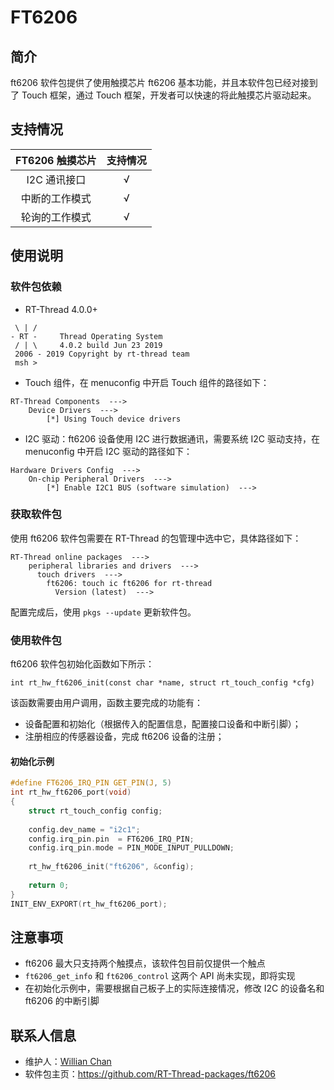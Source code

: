 # FT6206

## 简介

ft6206 软件包提供了使用触摸芯片 ft6206 基本功能，并且本软件包已经对接到了 Touch 框架，通过 Touch 框架，开发者可以快速的将此触摸芯片驱动起来。
## 支持情况

| **FT6206 触摸芯片** | **支持情况** |
| :-------: | :--------: |
| I2C 通讯接口 | √ |
| 中断的工作模式 | √ |
| 轮询的工作模式 | √ |

## 使用说明

### 软件包依赖

- RT-Thread 4.0.0+
```
 \ | /
- RT -     Thread Operating System
 / | \     4.0.2 build Jun 23 2019
 2006 - 2019 Copyright by rt-thread team
 msh >
```
- Touch 组件，在 menuconfig 中开启 Touch 组件的路径如下：
```
RT-Thread Components  --->
    Device Drivers  --->
        [*] Using Touch device drivers
```
- I2C 驱动：ft6206 设备使用 I2C 进行数据通讯，需要系统 I2C 驱动支持，在 menuconfig 中开启 I2C 驱动的路径如下：
```
Hardware Drivers Config  --->
    On-chip Peripheral Drivers  --->
        [*] Enable I2C1 BUS (software simulation)  --->
```

### 获取软件包

使用 ft6206 软件包需要在 RT-Thread 的包管理中选中它，具体路径如下：

```
RT-Thread online packages  --->
    peripheral libraries and drivers  --->
      touch drivers  --->
        ft6206: touch ic ft6206 for rt-thread
          Version (latest)  --->
```
配置完成后，使用 `pkgs --update` 更新软件包。

### 使用软件包

ft6206 软件包初始化函数如下所示：

```
int rt_hw_ft6206_init(const char *name, struct rt_touch_config *cfg)
```

该函数需要由用户调用，函数主要完成的功能有：

- 设备配置和初始化（根据传入的配置信息，配置接口设备和中断引脚）；
- 注册相应的传感器设备，完成 ft6206 设备的注册；

#### 初始化示例

```.c
#define FT6206_IRQ_PIN GET_PIN(J, 5)
int rt_hw_ft6206_port(void)
{
    struct rt_touch_config config;
    
    config.dev_name = "i2c1";
    config.irq_pin.pin  = FT6206_IRQ_PIN;
    config.irq_pin.mode = PIN_MODE_INPUT_PULLDOWN;
    
    rt_hw_ft6206_init("ft6206", &config);
    
    return 0;
}
INIT_ENV_EXPORT(rt_hw_ft6206_port);
```

## 注意事项

- ft6206 最大只支持两个触摸点，该软件包目前仅提供一个触点
- `ft6206_get_info` 和 `ft6206_control` 这两个 API 尚未实现，即将实现
- 在初始化示例中，需要根据自己板子上的实际连接情况，修改 I2C 的设备名和 ft6206 的中断引脚

## 联系人信息

- 维护人：[Willian Chan](https://github.com/willianchanlovegithub) 
- 软件包主页：<https://github.com/RT-Thread-packages/ft6206>